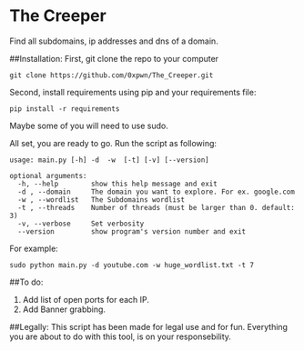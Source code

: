 # The Creeper
Find all subdomains, ip addresses and dns of a domain.

##Installation:
First, git clone the repo to your computer

```git clone https://github.com/0xpwn/The_Creeper.git```

Second, install requirements using pip and your requirements file:

```pip install -r requirements```

Maybe some of you will need to use sudo.

All set, you are ready to go. Run the script as following:

```
usage: main.py [-h] -d  -w  [-t] [-v] [--version]

optional arguments:
  -h, --help        show this help message and exit
  -d , --domain     The domain you want to explore. For ex. google.com
  -w , --wordlist   The Subdomains wordlist
  -t , --threads    Number of threads (must be larger than 0. default: 3)
  -v, --verbose     Set verbosity
  --version         show program's version number and exit
```

For example:
```
sudo python main.py -d youtube.com -w huge_wordlist.txt -t 7
```

##To do:
1. Add list of open ports for each IP.
2. Add Banner grabbing.


##Legally:
This script has been made for legal use and for fun. Everything you are about to do with this tool, is on your responsebility.


